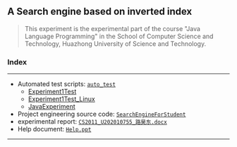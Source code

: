## **A Search engine based on inverted index**

> This experiment is the experimental part of the course "Java Language Programming" in the School of Computer Science and Technology, Huazhong University of Science and Technology.

### **Index**

----

+ Automated test scripts: [`auto_test`](https://github.com/SleepyLGod/miscellaneous-projects-repo/tree/master/Java_lab/auto_test)
  + [Experiment1Test](https://github.com/SleepyLGod/miscellaneous-projects-repo/tree/master/Java_lab/auto_test/Experiment1Test)
  + [Experiment1Test_Linux](https://github.com/SleepyLGod/miscellaneous-projects-repo/tree/master/Java_lab/auto_test/Experiment1Test_Linux)
  + [JavaExperiment](https://github.com/SleepyLGod/miscellaneous-projects-repo/tree/master/Java_lab/auto_test/JavaExperiment)
+ Project engineering source code: [`SearchEngineForStudent`](https://github.com/SleepyLGod/miscellaneous-projects-repo/tree/master/Java_lab/SearchEngineForStudent)
+ experimental report: [`CS2011_U202010755_路昊东.docx`](https://github.com/SleepyLGod/miscellaneous-projects-repo/blob/master/Java_lab/CS2011_U202010755_%E8%B7%AF%E6%98%8A%E4%B8%9C.docx)
+ Help document: [`Help.ppt`](https://github.com/SleepyLGod/miscellaneous-projects-repo/blob/master/Java_lab/Help.ppt)

----
